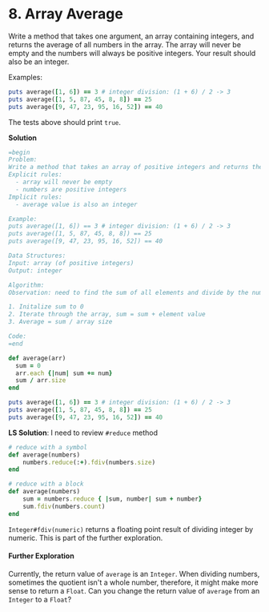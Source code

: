 # 8. Array Average

Write a method that takes one argument, an array containing integers, and returns the average of all numbers in the array. The array will never be empty and the numbers will always be positive integers. Your result should also be an integer.

Examples:

```ruby
puts average([1, 6]) == 3 # integer division: (1 + 6) / 2 -> 3
puts average([1, 5, 87, 45, 8, 8]) == 25
puts average([9, 47, 23, 95, 16, 52]) == 40
```

The tests above should print `true`.

**Solution**

```ruby
=begin
Problem:
Write a method that takes an array of positive integers and returns the average of all numbers in the array.
Explicit rules: 
  - array will never be empty
  - numbers are positive integers 
Implicit rules:
  - average value is also an integer

Example:
puts average([1, 6]) == 3 # integer division: (1 + 6) / 2 -> 3
puts average([1, 5, 87, 45, 8, 8]) == 25
puts average([9, 47, 23, 95, 16, 52]) == 40

Data Structures:
Input: array (of positive integers)
Output: integer

Algorithm:
Observation: need to find the sum of all elements and divide by the number of elements (array size)

1. Initalize sum to 0
2. Iterate through the array, sum = sum + element value
3. Average = sum / array size

Code:
=end

def average(arr)
  sum = 0
  arr.each {|num| sum += num}
  sum / arr.size
end

puts average([1, 6]) == 3 # integer division: (1 + 6) / 2 -> 3
puts average([1, 5, 87, 45, 8, 8]) == 25
puts average([9, 47, 23, 95, 16, 52]) == 40
```

**LS Solution**: I need to review `#reduce` method

```ruby
# reduce with a symbol
def average(numbers)
    numbers.reduce(:+).fdiv(numbers.size)
end

# reduce with a block
def average(numbers)
    sum = numbers.reduce { |sum, number| sum + number}
    sum.fdiv(numbers.count)
end
```

`Integer#fdiv(numeric)` returns a floating point result of dividing integer by numeric. This is part of the further exploration. 

#### Further Exploration

Currently, the return value of `average` is an `Integer`. When dividing numbers, sometimes the quotient isn't a whole number, therefore, it might make more sense to return a `Float`. Can you change the return value of `average` from an `Integer` to a `Float`?